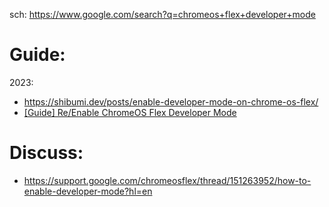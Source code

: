 sch: https://www.google.com/search?q=chromeos+flex+developer+mode

# Guide:
2023:
- https://shibumi.dev/posts/enable-developer-mode-on-chrome-os-flex/
- [[Guide] Re/Enable ChromeOS Flex Developer Mode](https://www.reddit.com/r/ChromeOSFlex/comments/1449a13/guide_reenable_chromeos_flex_developer_mode/)

# Discuss:
- https://support.google.com/chromeosflex/thread/151263952/how-to-enable-developer-mode?hl=en 
